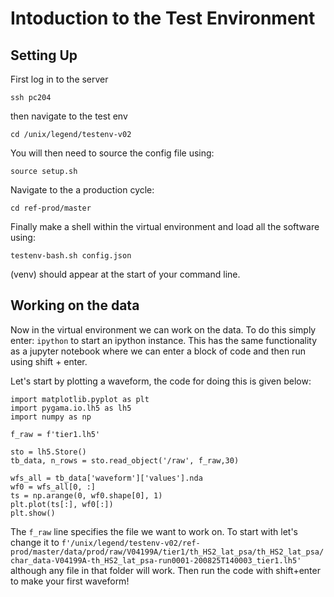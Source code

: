 # Intoduction to the Test Environment

## Setting Up

First log in to the server

`ssh pc204`

then navigate to the test env

`cd /unix/legend/testenv-v02`

You will then need to source the config file using:

`source setup.sh`

Navigate to the a production cycle:

`cd ref-prod/master`

Finally make a shell within the virtual environment and load all the software using:

`testenv-bash.sh config.json`

(venv) should appear at the start of your command line.

## Working on the data 

Now in the virtual environment we can work on the data. To do this simply enter:
`ipython`
to start an ipython instance. This has the same functionality as a jupyter notebook where we can
enter a block of code and then run using shift + enter.  

Let's start by plotting a waveform, the code for doing this is given below:

```
import matplotlib.pyplot as plt
import pygama.io.lh5 as lh5
import numpy as np

f_raw = f'tier1.lh5'

sto = lh5.Store()
tb_data, n_rows = sto.read_object('/raw', f_raw,30)

wfs_all = tb_data['waveform']['values'].nda
wf0 = wfs_all[0, :]
ts = np.arange(0, wf0.shape[0], 1)
plt.plot(ts[:], wf0[:])
plt.show()
```
The `f_raw` line specifies the file we want to work on. To start with let's change it to 
`f'/unix/legend/testenv-v02/ref-prod/master/data/prod/raw/V04199A/tier1/th_HS2_lat_psa/th_HS2_lat_psa/char_data-V04199A-th_HS2_lat_psa-run0001-200825T140003_tier1.lh5' `
although any file in that folder will work.
Then run the code with shift+enter to make your first waveform!
